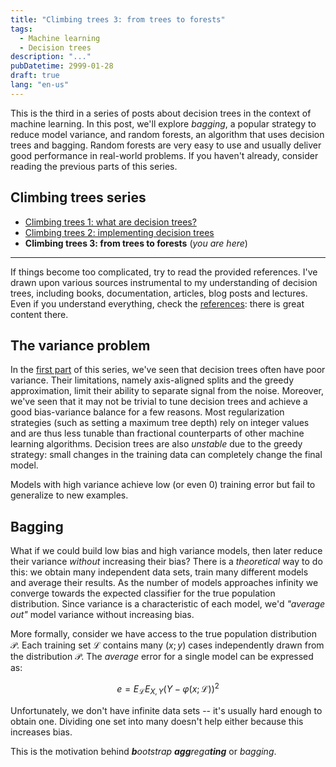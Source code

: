 ```yaml
---
title: "Climbing trees 3: from trees to forests"
tags:
  - Machine learning
  - Decision trees
description: "..."
pubDatetime: 2999-01-28
draft: true
lang: "en-us"
---
```


This is the third in a series of posts about decision trees in the context of machine learning.
In this post, we'll explore _bagging_, a popular strategy to reduce model variance, and random forests, an algorithm that uses decision trees and bagging.
Random forests are very easy to use and usually deliver good performance in real-world problems.
If you haven't already, consider reading the previous parts of this series.

## Climbing trees series

- [Climbing trees 1: what are decision trees?](/posts/climbing-trees-1)
- [Climbing trees 2: implementing decision trees](/posts/climbing-trees-2)
- **Climbing trees 3: from trees to forests** (_you are here_)

---

If things become too complicated, try to read the provided references.
I've drawn upon various sources instrumental to my understanding of decision trees, including books, documentation, articles, blog posts and lectures.
Even if you understand everything, check the [references](#references): there is great content there.

## The variance problem

In the [first part](/posts/climbing-trees-1) of this series, we've seen that decision trees often have poor variance.
Their limitations, namely axis-aligned splits and the greedy approximation, limit their ability to separate signal from the noise.
Moreover, we've seen that it may not be trivial to tune decision trees and achieve a good bias-variance balance for a few reasons.
Most regularization strategies (such as setting a maximum tree depth) rely on integer values and are thus less tunable than fractional counterparts of other machine learning algorithms.
Decision trees are also _unstable_ due to the greedy strategy: small changes in the training data can completely change the final model.

Models with high variance achieve low (or even 0) training error but fail to generalize to new examples.

## Bagging

What if we could build low bias and high variance models, then later reduce their variance _without_ increasing their bias?
There is a _theoretical_ way to do this: we obtain many independent data sets, train many different models and average their results.
As the number of models approaches infinity we converge towards the expected classifier for the true population distribution.
Since variance is a characteristic of each model, we'd _"average out"_ model variance without increasing bias.

More formally, consider we have access to the true population distribution $\mathcal{P}$.
Each training set $\mathcal{L}$ contains many $(x;y)$ cases independently drawn from the distribution $\mathcal{P}$.
The _average_ error for a single model can be expressed as:

$$
e = E_{\mathcal{L}} E_{X,Y} (Y - \varphi(x;\mathcal{L}))^2
$$

Unfortunately, we don't have infinite data sets -- it's usually hard enough to obtain one.
Dividing one set into many doesn't help either because this increases bias.

This is the motivation behind _**b**ootstrap **agg**rega**ting**_ or _bagging_.
